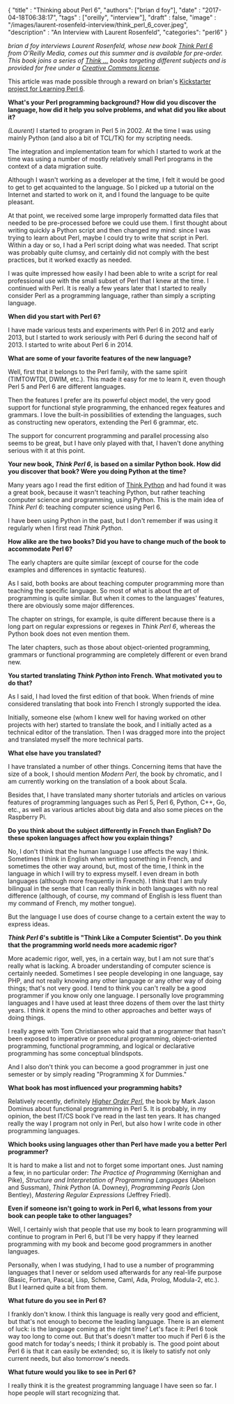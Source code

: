 
  {
    "title"  : "Thinking about Perl 6",
    "authors": ["brian d foy"],
    "date"   : "2017-04-18T06:38:17",
    "tags"   : ["oreilly", "interview"],
    "draft"  : false,
    "image"  : "/images/laurent-rosenfeld-interview/think_perl_6_cover.jpeg",
    "description" : "An Interview with Laurent Rosenfeld",
    "categories": "perl6"
  }

*brian d foy interviews Laurent Rosenfeld, whose new book [Think Perl 6](http://shop.oreilly.com/product/0636920065883.do) from O'Reilly Media, comes out this summer and is available for pre-order. This book joins a series of [Think ...](http://greenteapress.com/wp/think-python/) books targeting different subjects and is provided for free under a [Creative Commons license](http://creativecommons.org/licenses/by-nc/3.0/).*

This article was made possible through a reward on brian's [Kickstarter project for Learning Perl 6](https://www.kickstarter.com/projects/1422827986/learning-perl-6).


**What's your Perl programming background? How did you discover the language, how did it help you solve problems, and what did you like about it?**

*(Laurent)* I started to program in Perl 5 in 2002. At the time I was using mainly Python (and also a bit of TCL/TK) for my scripting needs.

The integration and implementation team for which I started to work at the time was using a number of mostly relatively small Perl programs in the context of a data migration suite.

Although I wasn't working as a developer at the time, I felt it would be good to get to get acquainted to the language. So I picked up a tutorial on the Internet and started to work on it, and I found the language to be quite pleasant.

At that point, we received some large improperly formatted data files that needed to be pre-processed before we could use them. I first thought about writing quickly a Python script and then changed my mind: since I was trying to learn about Perl, maybe I could try to write that script in Perl. Within a day or so, I had a Perl script doing what was needed. That script was probably quite clumsy, and certainly did not comply with the best practices, but it worked exactly as needed.

I was quite impressed how easily I had been able to write a script for real professional use with the small subset of Perl that I knew at the time. I continued with Perl. It is really a few years later that I started to really consider Perl as a programming language, rather than simply a scripting language.


**When did you start with Perl 6?**

I have made various tests and experiments with Perl 6 in 2012 and early 2013, but I started to work seriously with Perl 6 during the second half of 2013. I started to write about Perl 6 in 2014.


**What are some of your favorite features of the new language?**

Well, first that it belongs to the Perl family, with the same spirit (TIMTOWTDI, DWIM, etc.). This made it easy for me to learn it, even though Perl 5 and Perl 6 are different languages.

Then the features I prefer are its powerful object model, the very good support for functional style programming, the enhanced regex features and grammars. I love the built-in possibilities of extending the languages, such as constructing new operators, extending the Perl 6 grammar, etc.

The support for concurrent programming and parallel processing also seems to be great, but I have only played with that, I haven't done anything serious with it at this point.


**Your new book, _Think Perl 6_, is based on a similar Python book. How did you discover that book? Were you doing Python at the time?**

Many years ago I read the first edition of [Think Python](http://greenteapress.com/wp/think-python/) and had found it was a great book, because it wasn't teaching Python, but rather teaching computer science and programming, using Python. This is the main idea of _Think Perl 6_: teaching computer science using Perl 6.

I have been using Python in the past, but I don't remember if was using it regularly when I first read _Think Python_.


**How alike are the two books? Did you have to change much of the book to accommodate Perl 6?**

The early chapters are quite similar (except of course for the code examples and differences in syntactic features).

As I said, both books are about teaching computer programming more than teaching the specific language. So most of what is about the art of programming is quite similar. But when it comes to the languages' features, there are obviously some major differences.

The chapter on strings, for example, is quite different because there is a long part on regular expressions or regexes in _Think Perl 6_, whereas the Python book does not even mention them.

The later chapters, such as those about object-oriented programming, grammars or functional programming are completely different or even brand new.


**You started translating _Think Python_ into French. What motivated you to do that?**

As I said, I had loved the first edition of that book. When friends of mine considered translating that book into French I strongly supported the idea.

Initially, someone else (whom I knew well for having worked on other projects with her) started to translate the book, and I initially acted as a technical editor of the translation. Then I was dragged more into the project and translated myself the more technical parts.


**What else have you translated?**

I have translated a number of other things. Concerning items that have the size of a book, I should mention _Modern Perl_, the book by chromatic, and I am currently working on the translation of a book about Scala.

Besides that, I have translated many shorter tutorials and articles on various features of programming languages such as Perl 5, Perl 6, Python, C++, Go, etc., as well as various articles about big data and also some pieces on the Raspberry Pi.


**Do you think about the subject differently in French than English? Do these spoken languages affect how you explain things?**

No, I don't think that the human language I use affects the way I think. Sometimes I think in English when writing something in French, and sometimes the other way around, but, most of the time, I think in the language in which I will try to express myself. I even dream in both languages (although more frequently in French). I think that I am truly bilingual in the sense that I can really think in both languages with no real difference (although, of course, my command of English is less fluent than my command of French, my mother tongue).

But the language I use does of course change to a certain extent the way to express ideas.


**_Think Perl 6_'s subtitle is "Think Like a Computer Scientist". Do you think that the programming world needs more academic rigor?**

More academic rigor, well, yes, in a certain way, but I am not sure that's really what is lacking. A broader understanding of computer science is certainly needed. Sometimes I see people developing in one language, say PHP, and not really knowing any other language or any other way of doing things; that's not very good. I tend to think you can't really be a good programmer if you know only one language. I personally love programming languages and I have used at least three dozens of them over the last thirty years. I think it opens the mind to other approaches and better ways of doing things.

I really agree with Tom Christiansen who said that a programmer that hasn't been exposed to imperative or procedural programming, object-oriented programming, functional programming, and logical or declarative programming has some conceptual blindspots.

And I also don't think you can become a good programmer in just one semester or by simply reading "Programming X for Dummies."


**What book has most influenced your programming habits?**

Relatively recently, definitely _[Higher Order Perl](http://hop.perl.plover.com)_, the book by Mark Jason Dominus about functional programming in Perl 5. It is probably, in my opinion, the best IT/CS book I've read in the last ten years. It has changed really the way I program not only in Perl, but also how I write code in other programming languages.


**Which books using languages other than Perl have made you a better Perl programmer?**

It is hard to make a list and not to forget some important ones. Just naming a few, in no particular order: _The Practice of Programming_ (Kernighan and Pike), _Structure and Interpretation of Programming Languages_ (Abelson and Sussman), _Think Python_ (A. Downey), _Programming Pearls_ (Jon Bentley), _Mastering Regular Expressions_ (Jeffrey Friedl).


**Even if someone isn't going to work in Perl 6, what lessons from your book can people take to other languages?**

Well, I certainly wish that people that use my book to learn programming will continue to program in Perl 6, but I'll be very happy if they learned programming with my book and become good programmers in another languages.

Personally, when I was studying, I had to use a number of programming languages that I never or seldom used afterwards for any real-life purpose (Basic, Fortran, Pascal, Lisp, Scheme, Caml, Ada, Prolog, Modula-2, etc.). But I learned quite a bit from them.


**What future do you see in Perl 6?**

I frankly don't know. I think this language is really very good and efficient, but that's not enough to become the leading language. There is an element of luck: is the language coming at the right time? Let's face it: Perl 6 took way too long to come out. But that's doesn't matter too much if Perl 6 is the good match for today's needs; I think it probably is. The good point about Perl 6 is that it can easily be extended; so, it is likely to satisfy not only current needs, but also tomorrow's needs.

**What future would you like to see in Perl 6?**

I really think it is the greatest programming language I have seen so far. I hope people will start recognizing that.

